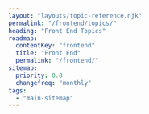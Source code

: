 ```yaml
---
layout: "layouts/topic-reference.njk"
permalink: "/frontend/topics/"
heading: "Front End Topics"
roadmap:
  contentKey: "frontend"
  title: "Front End"
  permalink: "/frontend/"
sitemap:
  priority: 0.8
  changefreq: "monthly"
tags:
  - "main-sitemap"
---
```


